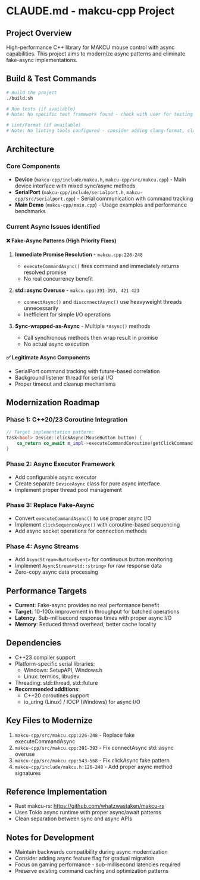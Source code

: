 # CLAUDE.md - makcu-cpp Project

## Project Overview
High-performance C++ library for MAKCU mouse control with async capabilities. This project aims to modernize async patterns and eliminate fake-async implementations.

## Build & Test Commands
```bash
# Build the project
./build.sh

# Run tests (if available)
# Note: No specific test framework found - check with user for testing approach

# Lint/Format (if available)
# Note: No linting tools configured - consider adding clang-format, clang-tidy
```

## Architecture

### Core Components
- **Device** (`makcu-cpp/include/makcu.h`, `makcu-cpp/src/makcu.cpp`) - Main device interface with mixed sync/async methods
- **SerialPort** (`makcu-cpp/include/serialport.h`, `makcu-cpp/src/serialport.cpp`) - Serial communication with command tracking
- **Main Demo** (`makcu-cpp/main.cpp`) - Usage examples and performance benchmarks

### Current Async Issues Identified

#### ❌ Fake-Async Patterns (High Priority Fixes)
1. **Immediate Promise Resolution** - `makcu.cpp:226-248`
   - `executeCommandAsync()` fires command and immediately returns resolved promise
   - No real concurrency benefit

2. **std::async Overuse** - `makcu.cpp:391-393, 421-423`
   - `connectAsync()` and `disconnectAsync()` use heavyweight threads unnecessarily
   - Inefficient for simple I/O operations

3. **Sync-wrapped-as-Async** - Multiple `*Async()` methods
   - Call synchronous methods then wrap result in promise
   - No actual async execution

#### ✅ Legitimate Async Components
- SerialPort command tracking with future-based correlation
- Background listener thread for serial I/O
- Proper timeout and cleanup mechanisms

## Modernization Roadmap

### Phase 1: C++20/23 Coroutine Integration
```cpp
// Target implementation pattern:
Task<bool> Device::clickAsync(MouseButton button) {
    co_return co_await m_impl->executeCommandCoroutine(getClickCommand(button));
}
```

### Phase 2: Async Executor Framework
- Add configurable async executor
- Create separate `DeviceAsync` class for pure async interface
- Implement proper thread pool management

### Phase 3: Replace Fake-Async
- Convert `executeCommandAsync()` to use proper async I/O
- Implement `clickSequenceAsync()` with coroutine-based sequencing
- Add async socket operations for connection methods

### Phase 4: Async Streams
- Add `AsyncStream<ButtonEvent>` for continuous button monitoring
- Implement `AsyncStream<std::string>` for raw response data
- Zero-copy async data processing

## Performance Targets
- **Current**: Fake-async provides no real performance benefit
- **Target**: 10-100x improvement in throughput for batched operations
- **Latency**: Sub-millisecond response times with proper async I/O
- **Memory**: Reduced thread overhead, better cache locality

## Dependencies
- C++23 compiler support
- Platform-specific serial libraries:
  - Windows: SetupAPI, Windows.h
  - Linux: termios, libudev
- Threading: std::thread, std::future
- **Recommended additions**:
  - C++20 coroutines support
  - io_uring (Linux) / IOCP (Windows) for async I/O

## Key Files to Modernize
1. `makcu-cpp/src/makcu.cpp:226-248` - Replace fake executeCommandAsync
2. `makcu-cpp/src/makcu.cpp:391-393` - Fix connectAsync std::async overuse
3. `makcu-cpp/src/makcu.cpp:543-568` - Fix clickAsync fake pattern
4. `makcu-cpp/include/makcu.h:126-248` - Add proper async method signatures

## Reference Implementation
- Rust makcu-rs: https://github.com/whatzwastaken/makcu-rs
- Uses Tokio async runtime with proper async/await patterns
- Clean separation between sync and async APIs

## Notes for Development
- Maintain backwards compatibility during async modernization
- Consider adding async feature flag for gradual migration
- Focus on gaming performance - sub-millisecond latencies required
- Preserve existing command caching and optimization patterns